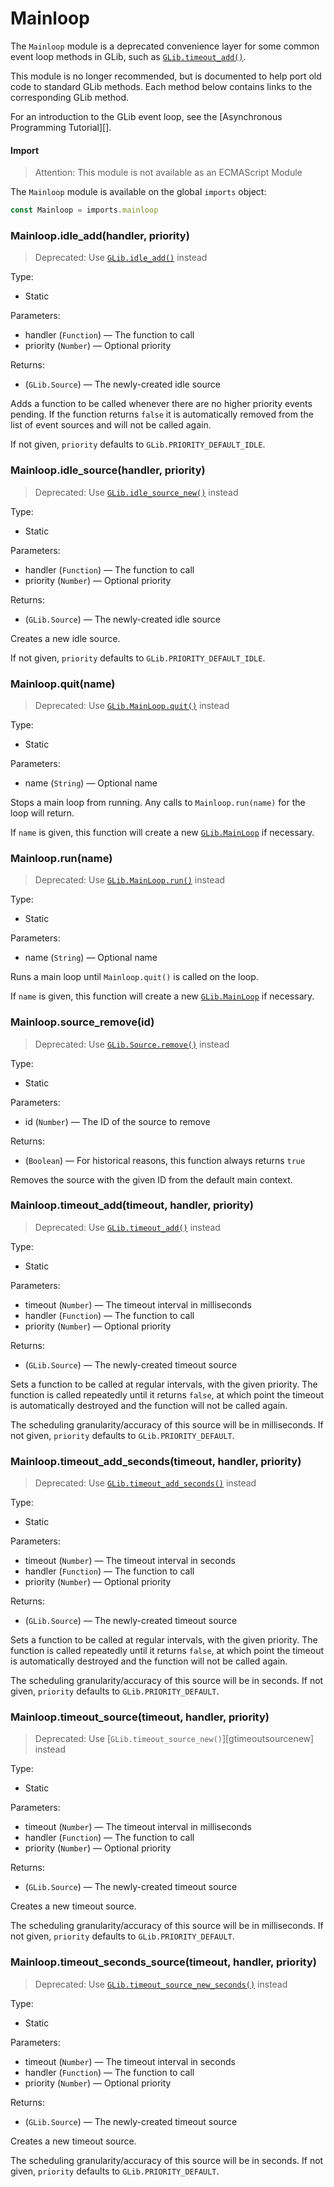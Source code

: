 # Mainloop

The `Mainloop` module is a deprecated convenience layer for some common event
loop methods in GLib, such as [`GLib.timeout_add()`][gtimeoutadd].

This module is no longer recommended, but is documented to help port old code to
standard GLib methods. Each method below contains links to the corresponding
GLib method.

For an introduction to the GLib event loop, see the
[Asynchronous Programming Tutorial][].

[gtimeoutadd]: https://gjs-docs.gnome.org/glib20/glib.timeout_add

#### Import

> Attention: This module is not available as an ECMAScript Module

The `Mainloop` module is available on the global `imports` object:

```js
const Mainloop = imports.mainloop
```

### Mainloop.idle_add(handler, priority)

> Deprecated: Use [`GLib.idle_add()`][gidleadd] instead

Type:
* Static

Parameters:
* handler (`Function`) — The function to call
* priority (`Number`) — Optional priority

Returns:
* (`GLib.Source`) — The newly-created idle source

Adds a function to be called whenever there are no higher priority events
pending. If the function returns `false` it is automatically removed from the
list of event sources and will not be called again.

If not given, `priority` defaults to `GLib.PRIORITY_DEFAULT_IDLE`.

[gidleadd]: https://gjs-docs.gnome.org/glib20/glib.idle_add

### Mainloop.idle_source(handler, priority)

> Deprecated: Use [`GLib.idle_source_new()`][gidlesourcenew] instead

Type:
* Static

Parameters:
* handler (`Function`) — The function to call
* priority (`Number`) — Optional priority

Returns:
* (`GLib.Source`) — The newly-created idle source

Creates a new idle source.

If not given, `priority` defaults to `GLib.PRIORITY_DEFAULT_IDLE`.

[gidlesourcenew]: https://gjs-docs.gnome.org/glib20/glib.idle_source_new

### Mainloop.quit(name)

> Deprecated: Use [`GLib.MainLoop.quit()`][gmainloopquit] instead

Type:
* Static

Parameters:
* name (`String`) — Optional name

Stops a main loop from running. Any calls to `Mainloop.run(name)` for the loop
will return.

If `name` is given, this function will create a new [`GLib.MainLoop`][gmainloop]
if necessary.

[gmainloop]: https://gjs-docs.gnome.org/glib20/glib.mainloop
[gmainloopquit]: https://gjs-docs.gnome.org/glib20/glib.mainloop#method-quit

### Mainloop.run(name)

> Deprecated: Use [`GLib.MainLoop.run()`][gmainlooprun] instead

Type:
* Static

Parameters:
* name (`String`) — Optional name

Runs a main loop until `Mainloop.quit()` is called on the loop.

If `name` is given, this function will create a new [`GLib.MainLoop`][gmainloop]
if necessary.

[gmainloop]: https://gjs-docs.gnome.org/glib20/glib.mainloop
[gmainlooprun]: https://gjs-docs.gnome.org/glib20/glib.mainloop#method-run

### Mainloop.source_remove(id)

> Deprecated: Use [`GLib.Source.remove()`][gsourceremove] instead

Type:
* Static

Parameters:
* id (`Number`) — The ID of the source to remove

Returns:
* (`Boolean`) — For historical reasons, this function always returns `true`

Removes the source with the given ID from the default main context.

[gsourceremove]: https://gjs-docs.gnome.org/glib20/glib.source#function-remove

### Mainloop.timeout_add(timeout, handler, priority)

> Deprecated: Use [`GLib.timeout_add()`][gtimeoutadd] instead

Type:
* Static

Parameters:
* timeout (`Number`) — The timeout interval in milliseconds
* handler (`Function`) — The function to call
* priority (`Number`) — Optional priority

Returns:
* (`GLib.Source`) — The newly-created timeout source

Sets a function to be called at regular intervals, with the given priority. The
function is called repeatedly until it returns `false`, at which point the
timeout is automatically destroyed and the function will not be called again.

The scheduling granularity/accuracy of this source will be in milliseconds. If
not given, `priority` defaults to `GLib.PRIORITY_DEFAULT`.

[gtimeoutadd]: https://gjs-docs.gnome.org/glib20/glib.timeout_add

### Mainloop.timeout_add_seconds(timeout, handler, priority)

> Deprecated: Use [`GLib.timeout_add_seconds()`][gtimeoutaddseconds] instead

Type:
* Static

Parameters:
* timeout (`Number`) — The timeout interval in seconds
* handler (`Function`) — The function to call
* priority (`Number`) — Optional priority

Returns:
* (`GLib.Source`) — The newly-created timeout source

Sets a function to be called at regular intervals, with the given priority. The
function is called repeatedly until it returns `false`, at which point the
timeout is automatically destroyed and the function will not be called again.

The scheduling granularity/accuracy of this source will be in seconds. If not
given, `priority` defaults to `GLib.PRIORITY_DEFAULT`.

[gtimeoutaddseconds]: https://gjs-docs.gnome.org/glib20/glib.timeout_add_seconds

### Mainloop.timeout_source(timeout, handler, priority)

> Deprecated: Use [`GLib.timeout_source_new()`][gtimeoutsourcenew] instead

Type:
* Static

Parameters:
* timeout (`Number`) — The timeout interval in milliseconds
* handler (`Function`) — The function to call
* priority (`Number`) — Optional priority

Returns:
* (`GLib.Source`) — The newly-created timeout source

Creates a new timeout source.

The scheduling granularity/accuracy of this source will be in milliseconds. If
not given, `priority` defaults to `GLib.PRIORITY_DEFAULT`.

[gtimeoutadd]: https://gjs-docs.gnome.org/glib20/glib.timeout_source_new

### Mainloop.timeout_seconds_source(timeout, handler, priority)

> Deprecated: Use [`GLib.timeout_source_new_seconds()`][gtimeoutsourcenewseconds]
> instead

Type:
* Static

Parameters:
* timeout (`Number`) — The timeout interval in seconds
* handler (`Function`) — The function to call
* priority (`Number`) — Optional priority

Returns:
* (`GLib.Source`) — The newly-created timeout source

Creates a new timeout source.

The scheduling granularity/accuracy of this source will be in seconds. If not
given, `priority` defaults to `GLib.PRIORITY_DEFAULT`.

[gtimeoutsourcenewseconds]: https://gjs-docs.gnome.org/glib20/glib.timeout_source_new_seconds

